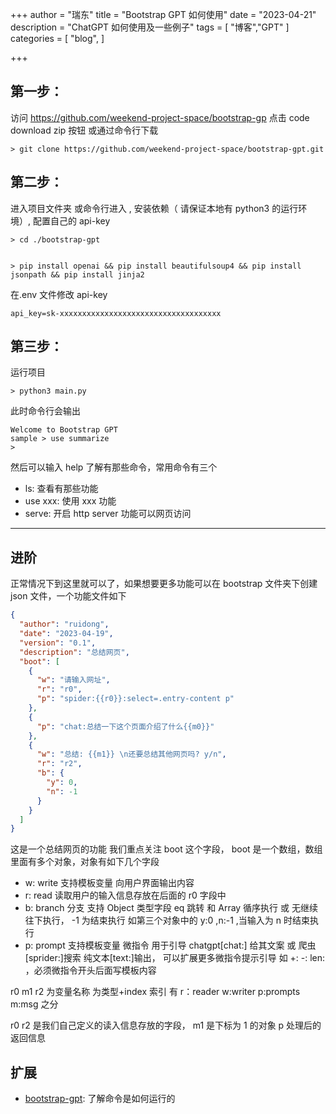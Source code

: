+++
author = "瑞东"
title = "Bootstrap GPT 如何使用"
date = "2023-04-21"
description = "ChatGPT 如何使用及一些例子"
tags = [
   "博客","GPT"
]
categories = [
    "blog",
]

+++

## 第一步：

访问 https://github.com/weekend-project-space/bootstrap-gp 点击 code download zip 按钮 或通过命令行下载

```
> git clone https://github.com/weekend-project-space/bootstrap-gpt.git
```

## 第二步：

进入项目文件夹 或命令行进入 , 安装依赖（ 请保证本地有 python3 的运行环境）, 配置自己的 api-key

```
> cd ./bootstrap-gpt


> pip install openai && pip install beautifulsoup4 && pip install jsonpath && pip install jinja2
```

在.env 文件修改 api-key

```
api_key=sk-xxxxxxxxxxxxxxxxxxxxxxxxxxxxxxxxxxxx
```

## 第三步：

运行项目

```
> python3 main.py
```

此时命令行会输出

```
Welcome to Bootstrap GPT
sample > use summarize
>
```

然后可以输入 help 了解有那些命令，常用命令有三个

- ls: 查看有那些功能
- use xxx: 使用 xxx 功能
- serve: 开启 http server 功能可以网页访问

---

## 进阶

正常情况下到这里就可以了，如果想要更多功能可以在 bootstrap 文件夹下创建 json 文件，一个功能文件如下

```json
{
  "author": "ruidong",
  "date": "2023-04-19",
  "version": "0.1",
  "description": "总结网页",
  "boot": [
    {
      "w": "请输入网址",
      "r": "r0",
      "p": "spider:{{r0}}:select=.entry-content p"
    },
    {
      "p": "chat:总结一下这个页面介绍了什么{{m0}}"
    },
    {
      "w": "总结: {{m1}} \n还要总结其他网页吗? y/n",
      "r": "r2",
      "b": {
        "y": 0,
        "n": -1
      }
    }
  ]
}
```

这是一个总结网页的功能
我们重点关注 boot 这个字段， boot 是一个数组，数组里面有多个对象，对象有如下几个字段

- w: write 支持模板变量 向用户界面输出内容
- r: read 读取用户的输入信息存放在后面的 r0 字段中
- b: branch 分支 支持 Object 类型字段 eq 跳转 和 Array 循序执行 或 无继续往下执行， -1 为结束执行 如第三个对象中的 y:0 ,n:-1 ,当输入为 n 时结束执行
- p: prompt 支持模板变量 微指令 用于引导 chatgpt[chat:] 给其文案 或 爬虫[sprider:]搜索 纯文本[text:]输出， 可以扩展更多微指令提示引导 如 +: -: len: ，必须微指令开头后面写模板内容

r0 m1 r2 为变量名称 为类型+index 索引 有 r：reader w:writer p:prompts m:msg 之分

r0 r2 是我们自己定义的读入信息存放的字段， m1 是下标为 1 的对象 p 处理后的返回信息

## 扩展

- [bootstrap-gpt](/posts/bootstrap-gpt): 了解命令是如何运行的

